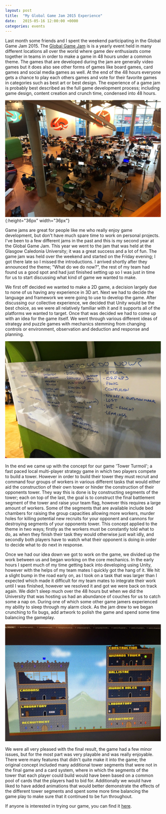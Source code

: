 ```yaml
---
layout: post
title:  "My Global Game Jam 2015 Experience"
date:   2015-05-16 12:00:00 +0000
categories: events
---
```


Last month some friends and I spent the weekend participating in the Global Game Jam 2015. The [Global Game Jam][global-game-jam] is is a yearly event held in many different locations all over the world where game dev enthusiasts come together in teams in order to make a game in 48 hours under a common theme. The games that are developed during the jam are generally video games but it does also see other forms of games like board games, card games and social media games as well. At the end of the 48 hours everyone gets a chance to play each others games and vote for their favorite games in categories such as best art or best design. The experience of a game jam is probably best described as the full game development process; including game design, content creation and crunch time, condensed into 48 hours.

![alt text](https://github.com/AerialMantis/aerialmantis.github.io/raw/master/images/game-jam-2015.jpg "Game Jam 2015"){:height="36px" width="36px"}

Game jams are great for people like me who really enjoy game development, but don't have much spare time to work on personal projects. I've been to a few different jams in the past and this is my second year at the Global Game Jam. This year we went to the jam that was held at the Glasgow Caledonia University; it was a great success and a lot of fun. The game jam was held over the weekend and started on the Friday evening; I got there late so I missed the introductions. I arrived shortly after they announced the theme; "What do we do now?", the rest of my team had found us a good spot and had just finished setting up so I was just in time for us to start discussing what kind of game we wanted to make.

We first off decided we wanted to make a 2D game, a decision largely due to none of us having any experience in 3D art. Next we had to decide the language and framework we were going to use to develop the game. After discussing our collective experience, we decided that Unity would be the best choice, as we were all relatively familiar with it and it supports all of the platforms we wanted to target. Once that was decided we had to come up with an idea for the game itself. We went through various different ideas of strategy and puzzle games with mechanics stemming from changing controls or environment, observation and deduction and response and planning.

![alt text](https://github.com/AerialMantis/aerialmantis.github.io/raw/master/images/design-board.jpg "Design Board")

In the end we came up with the concept for our game 'Tower Turmoil'; a fast paced local multi-player strategy game in which two players compete to build a tower. However in order to build their tower they must recruit and command four groups of workers in various different tasks that would either aid the construction of their own tower or hinder the construction of their opponents tower. They way this is done is by constructing segments of the tower; each on top of the last, the goal is to construct the final battlement segment of the tower and raise your team flag, however this requires a large amount of workers. Some of the segments that are available include bed chambers for raising the group capacities allowing more workers, murder holes for killing potential new recruits for your opponent and cannons for destroying segments of your opponents tower. This concept applied to the theme in two ways; firstly as the workers must be constantly told what to do, as when they finish their task they would otherwise just wait idly, and secondly both players have to watch what their opponent is doing in order to decide what to do next in response.

Once we had our idea down we got to work on the game, we divided up the work between us and began working on the core mechanics. In the early hours I spent much of my time getting back into developing using Unity, however with the helps of my team mates I quickly got the hang of it. We hit a slight bump in the road early on, as I took on a task that was larger than I expected which made it difficult for my team mates to integrate their work until I was finished, however we resolved it and got we were back on track again. We didn't sleep much over the 48 hours but when we did the University that was hosting us had an abundance of couches for us to catch some a nap on. During one of which some other game jamers experienced my ability to sleep through my alarm clock. As the jam drew to we began crunching to fix bugs, add artwork to polish the game and spend some time balancing the gameplay.

![alt text](https://github.com/AerialMantis/aerialmantis.github.io/raw/master/images/tower-turmoil.jpg "Tower Turmoil")

We were all very pleased with the final result, the game had a few minor issues, but for the most part was very playable and was really enjoyable. There were many features that didn't quite make it into the game; the original concept included many additional tower segments that were not in the final game and a card system, where in which the segments of the tower that each player could build would have been based on a common pool of cards that the players had to bid for. Additionally we would have liked to have added animations that would better demonstrate the effects of the different tower segments and spent some more time balancing the game play to make sure that it continued to be fun throughout.

If anyone is interested in trying our game, you can find it [here][tower-turmoil].

[global-game-jam]: http://globalgamejam.org/
[tower-turmoil]: http://globalgamejam.org/2015/games/tower-turmoil